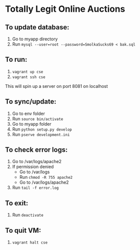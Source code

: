 Totally Legit Online Auctions
===============================

To update database:
--------------------
1. Go to myapp directory
2. Run `mysql --user=root --password=SmolkaSucks69 < bak.sql`

To run:
----------
1. `vagrant up cse`
2. `vagrant ssh cse`

This will spin up a server on port 8081 on localhost

To sync/update:
---------------
1. Go to env folder
2. Run `source bin/activate`
3. Go to myapp folder
4. Run `python setup.py develop`
5. Run `pserve development.ini`

To check error logs:
---------------------
1. Go to /var/logs/apache2
2. If permission denied
    * Go to /var/logs
    * Run `chmod -R 755 apache2`
    * Go to /var/logs/apache2
3. Run `tail -f error.log`

To exit:
-----------
1. Run `deactivate`

To quit VM:
-------------
1. `vagrant halt cse`
